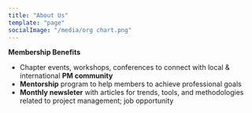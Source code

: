 ```yaml
---
title: "About Us"
template: "page"
socialImage: "/media/org chart.png"
---
```


**Membership Benefits**

- Chapter events, workshops, conferences to connect with local & international **PM community**
- **Mentorship** program to help members to achieve professional goals
- **Monthly newsleter** with articles for trends, tools, and methodologies related to project management; job opportunity 